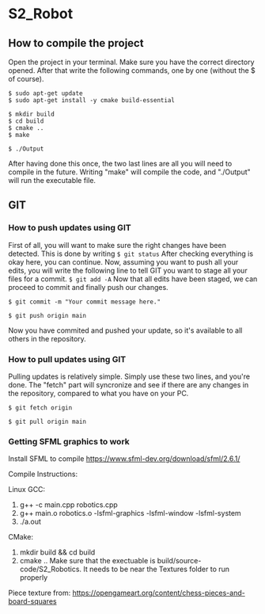 # S2_Robot

## How to compile the project
Open the project in your terminal. Make sure you have the correct directory opened.
After that write the following commands, one by one (without the $ of course).

```
$ sudo apt-get update
$ sudo apt-get install -y cmake build-essential

$ mkdir build
$ cd build
$ cmake ..
$ make

$ ./Output
```

After having done this once, the two last lines are all you will need to compile in the future.
Writing "make" will compile the code, and "./Output" will run the executable file.

## GIT
### How to push updates using GIT
First of all, you will want to make sure the right changes have been detected. This is done by writing
`$ git status`
After checking everything is okay here, you can continue.
Now, assuming you want to push all your edits, you will write the following line to tell GIT you want to stage all your files for a commit.
`$ git add -A`
Now that all edits have been staged, we can proceed to commit and finally push our changes.
```
$ git commit -m "Your commit message here."

$ git push origin main
```
Now you have commited and pushed your update, so it's available to all others in the repository.

### How to pull updates using GIT
Pulling updates is relatively simple. Simply use these two lines, and you're done.
The "fetch" part will syncronize and see if there are any changes in the repository, compared to what you have on your PC.

```
$ git fetch origin

$ git pull origin main
```

### Getting SFML graphics to work 

Install SFML to compile 
https://www.sfml-dev.org/download/sfml/2.6.1/

Compile Instructions: 

Linux GCC:

1) g++ -c main.cpp robotics.cpp 
2) g++ main.o robotics.o -lsfml-graphics -lsfml-window -lsfml-system
3) ./a.out 


CMake: 
1) mkdir build && cd build 
2) cmake .. 
Make sure that the exectuable is build/source-code/S2_Robotics. It needs to be near the Textures folder to run properly


Piece texture from: 
https://opengameart.org/content/chess-pieces-and-board-squares